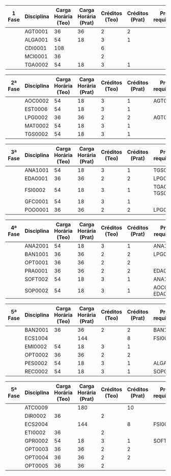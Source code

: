 |1 Fase| Disciplina | Carga Horária (Teo) | Carga Horária (Prat) | Créditos (Teo) | Créditos (Prat) | Pré-requisitos | Co-requisitos |
|------|------------|---------------------|---------------------|----------------|----------------|----------------|--------------|
|      | AGT0001    | 36                  | 36                  | 2              | 2              |                |              |
|      | ALGA001    | 54                  | 18                  | 3              | 1              |                |              |
|      | CDI0001    | 108                 |                     | 6              |                |                |              |
|      | MCI0001    | 36                  |                     | 2              |                |                |              |
|      | TGA0002    | 54                  | 18                  | 3              | 1              |                |              |

|2ª Fase    | Disciplina | Carga Horária (Teo) | Carga Horária (Prat) | Créditos (Teo) | Créditos (Prat) | Pré-requisitos | Co-requisitos |
|------|------------|---------------------|---------------------|----------------|----------------|----------------|--------------|
|      | AOC0002    | 54                  | 18                  | 3              | 1              | AGT0001        |              |
|      | EST0006    | 54                  | 18                  | 3              | 1              |                |              |
|      | LPG0002    | 36                  | 36                  | 2              | 2              | AGT0001        |              |
|      | MAT0002    | 54                  | 18                  | 3              | 1              |                |              |
|      | TGS0002    | 54                  | 18                  | 3              | 1              |                |              |

|3ª Fase| Disciplina | Carga Horária (Teo) | Carga Horária (Prat) | Créditos (Teo) | Créditos (Prat) | Pré-requisitos | Co-requisitos |
|------|------------|---------------------|---------------------|----------------|----------------|----------------|--------------|
|      | ANA1001    | 54                  | 18                  | 3              | 1              | TGS0002        |              |
|      | EDA0001    | 36                  | 36                  | 2              | 2              | LPG0002        |              |
|      | FSI0002    | 54                  | 18                  | 3              | 1              | TGA0002, TGS0002 |           |
|      | GFC0001    | 54                  | 18                  | 3              | 1              |                |              |
|      | POO0001    | 36                  | 36                  | 2              | 2              | LPG0002        |              |

|4ª Fase| Disciplina | Carga Horária (Teo) | Carga Horária (Prat) | Créditos (Teo) | Créditos (Prat) | Pré-requisitos | Co-requisitos |
|------|------------|---------------------|---------------------|----------------|----------------|----------------|--------------|
|      | ANA2001    | 54                  | 18                  | 3              | 1              | ANA1001        |              |
|      | BAN1001    | 36                  | 36                  | 2              | 2              | LPG0002        |              |
|      | OPT0001    | 36                  | 36                  | 2              | 2              |                |              |
|      | PRA0001    | 36                  | 36                  | 2              | 2              | EDA0001        |              |
|      | SOFT002    | 54                  | 18                  | 3              | 1              | ANA1001        |              |
|      | SOP0002    | 54                  | 18                  | 3              | 1              | AOC0002, EDA0001 |           |

|5ª Fase| Disciplina | Carga Horária (Teo) | Carga Horária (Prat) | Créditos (Teo) | Créditos (Prat) | Pré-requisitos | Co-requisitos |
|------|------------|---------------------|---------------------|----------------|----------------|----------------|--------------|
|      | BAN2001    | 36                  | 36                  | 2              | 2              | BAN1001        |              |
|      | ECS1004    |                     | 144                 |                | 8              | FSI0002        |              |
|      | EMI0002    | 54                  | 18                  | 3              | 1              |                |              |
|      | OPT0002    | 36                  | 36                  | 2              | 2              |                |              |
|      | PES0002    | 54                  | 18                  | 3              | 1              | ALGA001        |              |
|      | REC0002    | 54                  | 18                  | 3              | 1              | SOP0002        |              |

|5ª Fase| Disciplina | Carga Horária (Teo) | Carga Horária (Prat) | Créditos (Teo) | Créditos (Prat) | Pré-requisitos | Co-requisitos |
|------|------------|---------------------|---------------------|----------------|----------------|----------------|--------------|
|      | ATC0009    |                     | 180                 |                | 10             |                |              |
|      | DIR0002    | 36                  |                     | 2              |                |                |              |
|      | ECS2004    |                     | 144                 |                | 8              | FSI0002        |              |
|      | ETI0002    | 36                  |                     | 2              |                |                |              |
|      | GPR0002    | 54                  | 18                  | 3              | 1              | SOFT002        |              |
|      | OPT0003    | 36                  | 36                  | 2              | 2              |                |              |
|      | OPT0004    | 36                  | 36                  | 2              | 2              |                |              |
|      | OPT0005    | 36                  | 36                  | 2  
